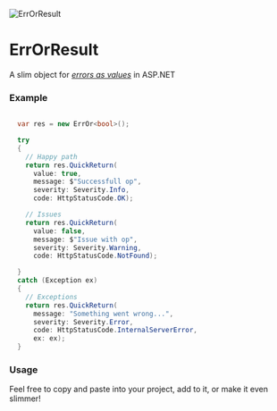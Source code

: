 ![ErrOrResult](https://raw.githubusercontent.com/jjjjony/ErrOrResult/main/ErrOrResult.png)

# ErrOrResult

A slim object for _[errors as values](https://go.dev/blog/errors-are-values)_ in ASP.NET

### Example

```csharp

  var res = new ErrOr<bool>();

  try
  {
    // Happy path
    return res.QuickReturn(
      value: true,
      message: $"Successfull op",
      severity: Severity.Info,
      code: HttpStatusCode.OK);

    // Issues
    return res.QuickReturn(
      value: false,
      message: $"Issue with op",
      severity: Severity.Warning,
      code: HttpStatusCode.NotFound);

  }
  catch (Exception ex)
  {
    // Exceptions
    return res.QuickReturn(
      message: "Something went wrong...",
      severity: Severity.Error,
      code: HttpStatusCode.InternalServerError,
      ex: ex);
  }

```

### Usage

Feel free to copy and paste into your project, add to it, or make it even slimmer!

